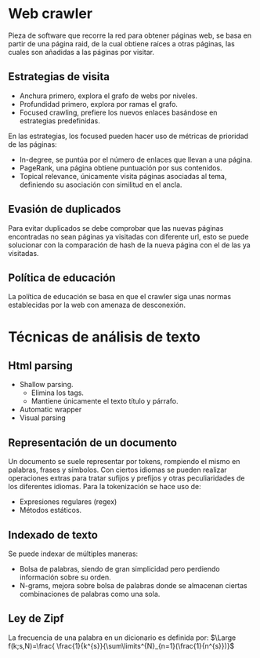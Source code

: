 # Web crawler
Pieza de software que recorre la red para obtener páginas web, se basa en partir de una página raid, de la cual obtiene raíces a otras páginas, las cuales son añadidas a las páginas por visitar.
## Estrategias de visita
- Anchura primero, explora el grafo de webs por niveles.
- Profundidad primero, explora por ramas el grafo.
- Focused crawling, prefiere los nuevos enlaces basándose en estrategias predefinidas.

En las estrategias, los focused pueden hacer uso de métricas de prioridad de las páginas:
- In-degree, se puntúa por el número de enlaces que llevan a una página.
- PageRank, una página obtiene puntuación por sus contenidos.
- Topical relevance, únicamente visita páginas asociadas al tema, definiendo su asociación con similitud en el ancla.

## Evasión de duplicados
Para evitar duplicados se debe comprobar que las nuevas páginas encontradas no sean páginas ya visitadas con diferente url, esto se puede solucionar con la comparación de hash de la nueva página con el de las ya visitadas.
## Política de educación
La política de educación se basa en que el crawler siga unas normas establecidas por la web con amenaza de desconexión.
# Técnicas de análisis de texto
## Html parsing
- Shallow parsing.
	- Elimina los tags.
	- Mantiene únicamente el texto título y párrafo.
- Automatic wrapper
- Visual parsing

## Representación de un documento
Un documento se suele representar por tokens, rompiendo el mismo en palabras, frases y símbolos. Con ciertos idiomas se pueden realizar operaciones extras para tratar sufijos y prefijos y otras peculiaridades de los diferentes idiomas.
Para la tokenización se hace uso de:
- Expresiones regulares (regex)
- Métodos estáticos.

## Indexado de texto
Se puede indexar de múltiples maneras:
- Bolsa de palabras, siendo de gran simplicidad pero perdiendo información sobre su orden.
- N-grams, mejora sobre bolsa de palabras donde se almacenan ciertas combinaciones de palabras como una sola.

## Ley de Zipf
La frecuencia de una palabra en un dicionario es definida por:
$\Large f(k;s,N)=\frac{
\frac{1}{k^{s}}{\sum\limits^{N}_{n=1}(\frac{1}{n^{s}})}$